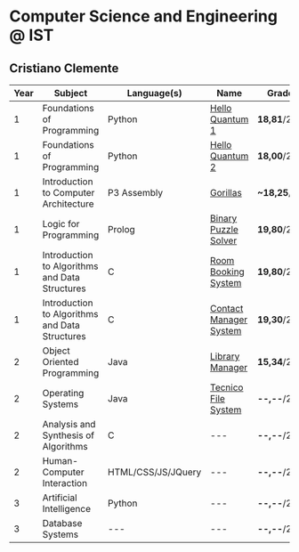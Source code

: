 # Computer Science and Engineering @ IST
## Cristiano Clemente

| Year | Subject | Language(s) | Name | Grade |
| ---- | ------- | ----------- | ---- | ----- |
| 1 | Foundations of Programming | Python | [Hello Quantum 1](/hello-quantum-1) | **18,81**/20 |
| 1 | Foundations of Programming | Python | [Hello Quantum 2](/hello-quantum-2) | **18,00**/20 |
| 1 | Introduction to Computer Architecture | P3 Assembly | [Gorillas](/gorillas) | **~18,25**/20 |
| 1 | Logic for Programming | Prolog | [Binary Puzzle Solver](/binary-puzzle-solver) | **19,80**/20 |
| 1 | Introduction to Algorithms and Data Structures | C | [Room Booking System](/room-booking-system) | **19,80**/20 |
| 1 | Introduction to Algorithms and Data Structures | C | [Contact Manager System](/contact-manager-system) | **19,30**/20 |
| 2 | Object Oriented Programming | Java | [Library Manager](/library-manager) | **15,34**/20 |
| 2 | Operating Systems | Java | [Tecnico File System](/tecnico-fs) | **--,--**/20 |
| 2 | Analysis and Synthesis of Algorithms | C | --- | **--,--**/20 |
| 2 | Human-Computer Interaction | HTML/CSS/JS/JQuery | --- | **--,--**/20 |
| 3 | Artificial Intelligence | Python | --- | **--,--**/20 |
| 3 | Database Systems | --- | --- | **--,--**/20 |
